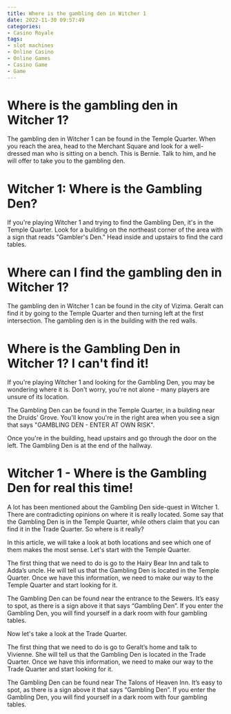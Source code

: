 ```yaml
---
title: Where is the gambling den in Witcher 1
date: 2022-11-30 09:57:49
categories:
- Casino Royale
tags:
- slot machines
- Online Casino
- Online Games
- Casino Game
- Game
---
```



#  Where is the gambling den in Witcher 1?

The gambling den in Witcher 1 can be found in the Temple Quarter. When you reach the area, head to the Merchant Square and look for a well-dressed man who is sitting on a bench. This is Bernie. Talk to him, and he will offer to take you to the gambling den.

#   Witcher 1: Where is the Gambling Den?

If you're playing Witcher 1 and trying to find the Gambling Den, it's in the Temple Quarter. Look for a building on the northeast corner of the area with a sign that reads "Gambler's Den." Head inside and upstairs to find the card tables.

#  Where can I find the gambling den in Witcher 1?

The gambling den in Witcher 1 can be found in the city of Vizima. Geralt can find it by going to the Temple Quarter and then turning left at the first intersection. The gambling den is in the building with the red walls.

#  Where is the Gambling Den in Witcher 1? I can't find it! 

If you're playing Witcher 1 and looking for the Gambling Den, you may be wondering where it is. Don't worry, you're not alone - many players are unsure of its location.

The Gambling Den can be found in the Temple Quarter, in a building near the Druids' Grove. You'll know you're in the right area when you see a sign that says "GAMBLING DEN - ENTER AT OWN RISK".

Once you're in the building, head upstairs and go through the door on the left. The Gambling Den is at the end of the hallway.

#  Witcher 1 - Where is the Gambling Den for real this time!

A lot has been mentioned about the Gambling Den side-quest in Witcher 1. There are contradicting opinions on where it is really located. Some say that the Gambling Den is in the Temple Quarter, while others claim that you can find it in the Trade Quarter. So where is it really?

In this article, we will take a look at both locations and see which one of them makes the most sense. Let's start with the Temple Quarter.

The first thing that we need to do is go to the Hairy Bear Inn and talk to Adda’s uncle. He will tell us that the Gambling Den is located in the Temple Quarter. Once we have this information, we need to make our way to the Temple Quarter and start looking for it.

The Gambling Den can be found near the entrance to the Sewers. It’s easy to spot, as there is a sign above it that says “Gambling Den”. If you enter the Gambling Den, you will find yourself in a dark room with four gambling tables.

Now let's take a look at the Trade Quarter.

The first thing that we need to do is go to Geralt’s home and talk to Vivienne. She will tell us that the Gambling Den is located in the Trade Quarter. Once we have this information, we need to make our way to the Trade Quarter and start looking for it.

The Gambling Den can be found near The Talons of Heaven Inn. It’s easy to spot, as there is a sign above it that says “Gambling Den”. If you enter the Gambling Den, you will find yourself in a dark room with four gambling tables.